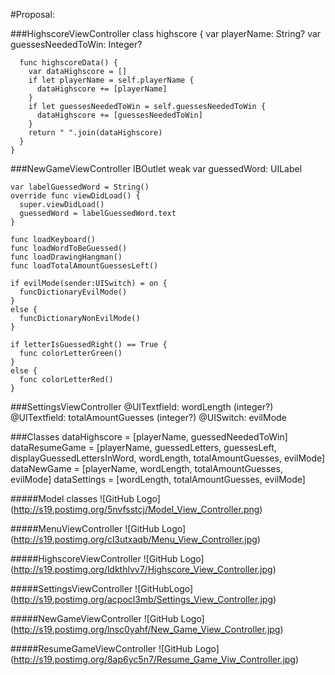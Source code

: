 #Proposal:

###HighscoreViewController
    class highscore {
      var playerName: String?
      var guessesNeededToWin: Integer?
  
      func highscoreData() {
        var dataHighscore = []
        if let playerName = self.playerName {
          dataHighscore += [playerName]
        }
        if let guessesNeededToWin = self.guessesNeededToWin {
          dataHighscore += [guessesNeededToWin]
        }
        return " ".join(dataHighscore)
      }
    }


###NewGameViewController
    IBOutlet weak var guessedWord: UILabel

    var labelGuessedWord = String()
    override func viewDidLoad() {
      super.viewDidLoad()
      guessedWord = labelGuessedWord.text
    }

    func loadKeyboard()
    func loadWordToBeGuessed()
    func loadDrawingHangman()
    func loadTotalAmountGuessesLeft()

    if evilMode(sender:UISwitch) = on {
      funcDictionaryEvilMode()
    }
    else {
      funcDictionaryNonEvilMode()
    }

    if letterIsGuessedRight() == True {
      func colorLetterGreen()
    }
    else {
      func colorLetterRed()
    }

###SettingsViewController
    @UITextfield: wordLength (integer?)
    @UITextfield: totalAmountGuesses (integer?)
    @UISwitch: evilMode

###Classes
    dataHighscore = [playerName, guessedNeededToWin]
    dataResumeGame = [playerName, guessedLetters, guessesLeft, displayGuessedLettersInWord, wordLength, totalAmountGuesses, evilMode]
    dataNewGame = [playerName, wordLength, totalAmountGuesses, evilMode]
    dataSettings = [wordLength, totalAmountGuesses, evilMode]

#####Model classes
![GitHub Logo] (http://s19.postimg.org/5nvfsstcj/Model_View_Controller.png)

#####MenuViewController
![GitHub Logo] (http://s19.postimg.org/cl3utxaqb/Menu_View_Controller.jpg)

#####HighscoreViewController
![GitHub Logo] (http://s19.postimg.org/ldkthlvv7/Highscore_View_Controller.jpg)

#####SettingsViewController
![GitHubLogo] (http://s19.postimg.org/acpocl3mb/Settings_View_Controller.jpg)

#####NewGameViewController
![GitHub Logo] (http://s19.postimg.org/lnsc0yahf/New_Game_View_Controller.jpg)

#####ResumeGameViewController
![GitHub Logo] (http://s19.postimg.org/8ap6yc5n7/Resume_Game_Viw_Controller.jpg)




